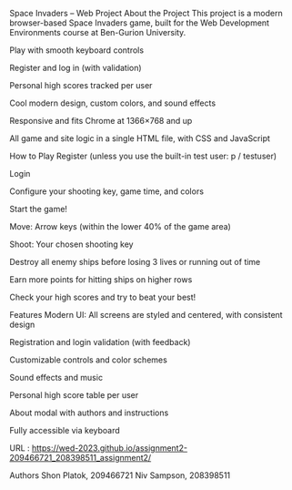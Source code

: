 Space Invaders – Web Project
About the Project
This project is a modern browser-based Space Invaders game, built for the Web Development Environments course at Ben-Gurion University.

Play with smooth keyboard controls

Register and log in (with validation)

Personal high scores tracked per user

Cool modern design, custom colors, and sound effects

Responsive and fits Chrome at 1366×768 and up

All game and site logic in a single HTML file, with CSS and JavaScript

How to Play
Register (unless you use the built-in test user: p / testuser)

Login

Configure your shooting key, game time, and colors

Start the game!

Move: Arrow keys (within the lower 40% of the game area)

Shoot: Your chosen shooting key

Destroy all enemy ships before losing 3 lives or running out of time

Earn more points for hitting ships on higher rows

Check your high scores and try to beat your best!

Features
Modern UI: All screens are styled and centered, with consistent design

Registration and login validation (with feedback)

Customizable controls and color schemes

Sound effects and music 

Personal high score table per user

About modal with authors and instructions

Fully accessible via keyboard

URL :  https://wed-2023.github.io/assignment2-209466721_208398511_assignment2/

Authors
Shon Platok, 209466721
Niv Sampson, 208398511
